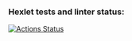 ### Hexlet tests and linter  status:
[![Actions Status](https://github.com/kazanmarat/python-project-83/actions/workflows/hexlet-check.yml/badge.svg)](https://github.com/kazanmarat/python-project-83/actions)